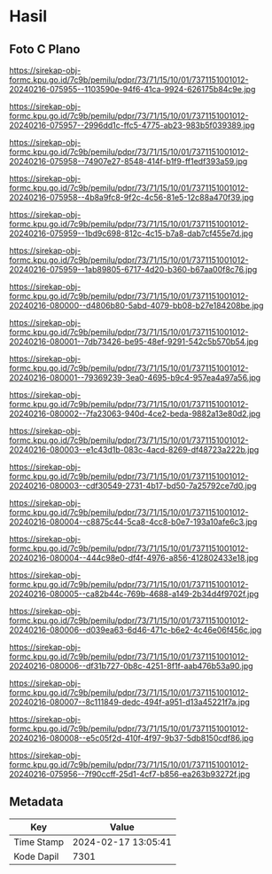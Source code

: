# Hasil

## Foto C Plano

https://sirekap-obj-formc.kpu.go.id/7c9b/pemilu/pdpr/73/71/15/10/01/7371151001012-20240216-075955--1103590e-94f6-41ca-9924-626175b84c9e.jpg

https://sirekap-obj-formc.kpu.go.id/7c9b/pemilu/pdpr/73/71/15/10/01/7371151001012-20240216-075957--2996dd1c-ffc5-4775-ab23-983b5f039389.jpg

https://sirekap-obj-formc.kpu.go.id/7c9b/pemilu/pdpr/73/71/15/10/01/7371151001012-20240216-075958--74907e27-8548-414f-b1f9-ff1edf393a59.jpg

https://sirekap-obj-formc.kpu.go.id/7c9b/pemilu/pdpr/73/71/15/10/01/7371151001012-20240216-075958--4b8a9fc8-9f2c-4c56-81e5-12c88a470f39.jpg

https://sirekap-obj-formc.kpu.go.id/7c9b/pemilu/pdpr/73/71/15/10/01/7371151001012-20240216-075959--1bd9c698-812c-4c15-b7a8-dab7cf455e7d.jpg

https://sirekap-obj-formc.kpu.go.id/7c9b/pemilu/pdpr/73/71/15/10/01/7371151001012-20240216-075959--1ab89805-6717-4d20-b360-b67aa00f8c76.jpg

https://sirekap-obj-formc.kpu.go.id/7c9b/pemilu/pdpr/73/71/15/10/01/7371151001012-20240216-080000--d4806b80-5abd-4079-bb08-b27e184208be.jpg

https://sirekap-obj-formc.kpu.go.id/7c9b/pemilu/pdpr/73/71/15/10/01/7371151001012-20240216-080001--7db73426-be95-48ef-9291-542c5b570b54.jpg

https://sirekap-obj-formc.kpu.go.id/7c9b/pemilu/pdpr/73/71/15/10/01/7371151001012-20240216-080001--79369239-3ea0-4695-b9c4-957ea4a97a56.jpg

https://sirekap-obj-formc.kpu.go.id/7c9b/pemilu/pdpr/73/71/15/10/01/7371151001012-20240216-080002--7fa23063-940d-4ce2-beda-9882a13e80d2.jpg

https://sirekap-obj-formc.kpu.go.id/7c9b/pemilu/pdpr/73/71/15/10/01/7371151001012-20240216-080003--e1c43d1b-083c-4acd-8269-df48723a222b.jpg

https://sirekap-obj-formc.kpu.go.id/7c9b/pemilu/pdpr/73/71/15/10/01/7371151001012-20240216-080003--cdf30549-2731-4b17-bd50-7a25792ce7d0.jpg

https://sirekap-obj-formc.kpu.go.id/7c9b/pemilu/pdpr/73/71/15/10/01/7371151001012-20240216-080004--c8875c44-5ca8-4cc8-b0e7-193a10afe6c3.jpg

https://sirekap-obj-formc.kpu.go.id/7c9b/pemilu/pdpr/73/71/15/10/01/7371151001012-20240216-080004--444c98e0-df4f-4976-a856-412802433e18.jpg

https://sirekap-obj-formc.kpu.go.id/7c9b/pemilu/pdpr/73/71/15/10/01/7371151001012-20240216-080005--ca82b44c-769b-4688-a149-2b34d4f9702f.jpg

https://sirekap-obj-formc.kpu.go.id/7c9b/pemilu/pdpr/73/71/15/10/01/7371151001012-20240216-080006--d039ea63-6d46-471c-b6e2-4c46e06f456c.jpg

https://sirekap-obj-formc.kpu.go.id/7c9b/pemilu/pdpr/73/71/15/10/01/7371151001012-20240216-080006--df31b727-0b8c-4251-8f1f-aab476b53a90.jpg

https://sirekap-obj-formc.kpu.go.id/7c9b/pemilu/pdpr/73/71/15/10/01/7371151001012-20240216-080007--8c111849-dedc-494f-a951-d13a45221f7a.jpg

https://sirekap-obj-formc.kpu.go.id/7c9b/pemilu/pdpr/73/71/15/10/01/7371151001012-20240216-080008--e5c05f2d-410f-4f97-9b37-5db8150cdf86.jpg

https://sirekap-obj-formc.kpu.go.id/7c9b/pemilu/pdpr/73/71/15/10/01/7371151001012-20240216-075956--7f90ccff-25d1-4cf7-b856-ea263b93272f.jpg


## Metadata

| Key        | Value               |
| ---------- | ------------------- |
| Time Stamp | 2024-02-17 13:05:41 |
| Kode Dapil | 7301                |



